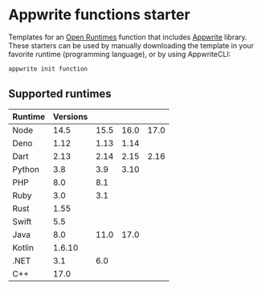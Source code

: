 # Appwrite functions starter

Templates for an [Open Runtimes](https://github.com/open-runtimes/open-runtimes) function that
includes [Appwrite](https://github.com/appwrite/appwrite) library. These starters can be used by manually downloading
the template in your favorite runtime (programming language), or by using AppwriteCLI:

```bash
appwrite init function
```

## Supported runtimes

| Runtime | Versions  |      |      |       |
|---------|-----------|------|------|-------|
| Node    | 14.5      | 15.5 | 16.0 | 17.0  |
| Deno    | 1.12      | 1.13 | 1.14 |       |
| Dart    | 2.13      | 2.14 | 2.15 | 2.16  |
| Python  | 3.8       | 3.9  | 3.10 |       |
| PHP     | 8.0       | 8.1  |      |       |
| Ruby    | 3.0       | 3.1  |      |       |
| Rust    | 1.55      |      |      |       |
| Swift   | 5.5       |      |      |       |
| Java    | 8.0       | 11.0 | 17.0 |       |
| Kotlin  | 1.6.10    |      |      |       |
| .NET    | 3.1       | 6.0  |      |       |
| C++     | 17.0      |      |      |       |
